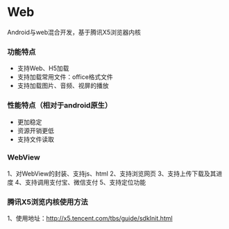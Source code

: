 # Web 
Android与web混合开发，基于腾讯X5浏览器内核

### 功能特点
* 支持Web、H5加载
* 支持加载常用文件：office格式文件
* 支持加载图片、音频、视屏的播放

### 性能特点（相对于android原生）
- 更加稳定
- 资源开销更低
- 支持文件读取

### WebView
1、对WebView的封装、支持js、html
2、支持浏览网页
3、支持上传下载及其进度
4、支持调用支付宝、微信支付
5、支持定位功能

### 腾讯X5浏览内核使用方法
1、使用地址：http://x5.tencent.com/tbs/guide/sdkInit.html